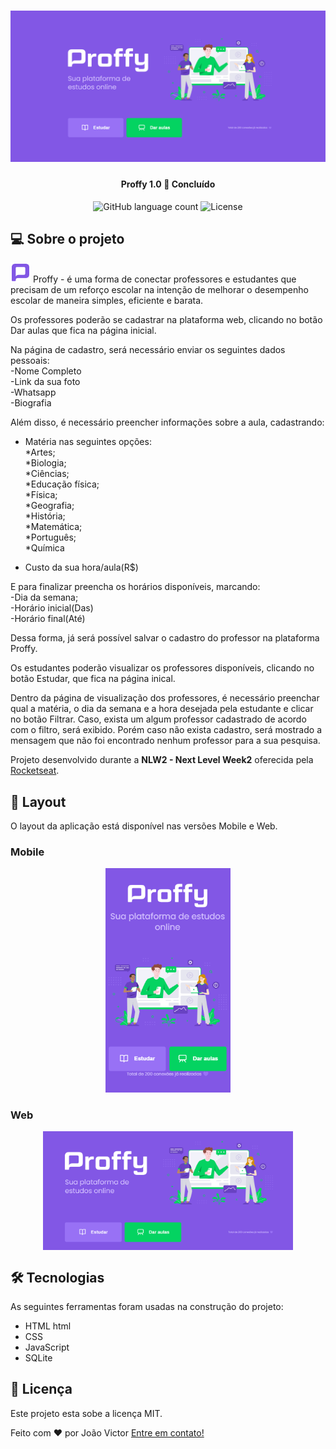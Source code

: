 <h1 align="center">
    <img alt="Proffy" title="#Proffy" src="./public/images/banner.png" />
</h1>

<h4 align="center"> 
	Proffy 1.0 🚀 Concluído
</h4>

<p align="center">
  <img alt="GitHub language count" src="https://img.shields.io/badge/languages-3-blueviolet">

  <img alt="License" src="https://img.shields.io/badge/license-MIT-green">
</p>

## 💻 Sobre o projeto

<img alt="Logo Proffy" src="./public/images/favicon.png"> Proffy - é uma forma de conectar professores e estudantes que precisam de um reforço escolar na intenção de melhorar o desempenho escolar de maneira simples, eficiente e barata.

Os professores poderão se cadastrar na plataforma web, clicando no botão Dar aulas que fica na página inicial. 

Na página de cadastro, será necessário enviar os seguintes dados pessoais:<br>
-Nome Completo<br>
-Link da sua foto<br>
-Whatsapp<br>
-Biografia

Além disso, é necessário preencher informações sobre a aula, cadastrando:
- Matéria nas seguintes opções:<br>
    *Artes;<br>
    *Biologia;<br>
    *Ciências;<br>
    *Educação física;<br>
    *Física;<br>
    *Geografia;<br>
    *História;<br>
    *Matemática;<br>
    *Português;<br>
    *Química<br>

- Custo da sua hora/aula(R$)

E para finalizar preencha os horários disponíveis, marcando:<br>
-Dia da semana;<br>
-Horário inicial(Das)<br>
-Horário final(Até)<br>

Dessa forma, já será possível salvar o cadastro do professor na plataforma Proffy.

Os estudantes poderão visualizar os professores disponíveis, clicando no botão Estudar, que fica na página inical.

Dentro da página de visualização dos professores, é necessário preenchar qual a matéria, o dia da semana e a hora desejada pela estudante e clicar no botão Filtrar.
Caso, exista um algum professor cadastrado de acordo com o filtro, será exibido. Porém caso não exista cadastro, será mostrado a mensagem que não foi encontrado nenhum professor para a sua pesquisa.

Projeto desenvolvido durante a **NLW2 - Next Level Week2** oferecida pela [Rocketseat](rs).

## 🎨 Layout

O layout da aplicação está disponível nas versões Mobile e Web.

### Mobile

<p align="center">
  <img alt="NextLevelWeek2" title="#NextLevelWeek2" src="./public/images/mobile.png" width="200px">
</p>

### Web

<p align="center" style="display: flex; align-items: flex-start; justify-content: center;">
  <img alt="NextLevelWeek2" title="#NextLevelWeek2" src="./public/images/desktop.png" width="400px">
</p>

## 🛠 Tecnologias

As seguintes ferramentas foram usadas na construção do projeto:

- HTML html
- CSS
- JavaScript
- SQLite

## 📝 Licença

Este projeto esta sobe a licença MIT.

Feito com ❤️ por João Victor [Entre em contato!](https://www.linkedin.com/in/jo%C3%A3o-victor-b4877a148/)


[rs]: https://rocketseat.com.br